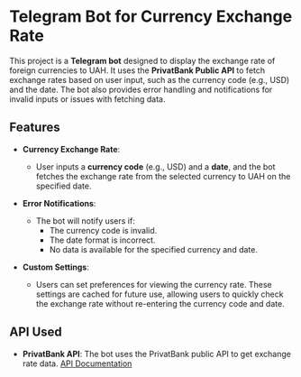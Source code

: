 # Telegram Bot for Currency Exchange Rate

This project is a **Telegram bot** designed to display the exchange rate of foreign currencies to UAH. It uses the **PrivatBank Public API** to fetch exchange rates based on user input, such as the currency code (e.g., USD) and the date. The bot also provides error handling and notifications for invalid inputs or issues with fetching data.

## Features

- **Currency Exchange Rate**: 
  - User inputs a **currency code** (e.g., USD) and a **date**, and the bot fetches the exchange rate from the selected currency to UAH on the specified date.
  
- **Error Notifications**:
  - The bot will notify users if:
    - The currency code is invalid.
    - The date format is incorrect.
    - No data is available for the specified currency and date.

- **Custom Settings**:
  - Users can set preferences for viewing the currency rate. These settings are cached for future use, allowing users to quickly check the exchange rate without re-entering the currency code and date.

## API Used

- **PrivatBank API**: The bot uses the PrivatBank public API to get exchange rate data. [API Documentation](https://api.privatbank.ua/#p24/exchangeArchive)
